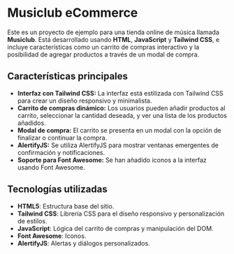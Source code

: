 # Musiclub eCommerce

Este es un proyecto de ejemplo para una tienda online de música llamada **Musiclub**. Está desarrollado usando **HTML**, **JavaScript** y **Tailwind CSS**, e incluye características como un carrito de compras interactivo y la posibilidad de agregar productos a través de un modal de compra.

## Características principales

- **Interfaz con Tailwind CSS:** La interfaz está estilizada con Tailwind CSS para crear un diseño responsivo y minimalista.
- **Carrito de compras dinámico:** Los usuarios pueden añadir productos al carrito, seleccionar la cantidad deseada, y ver una lista de los productos añadidos.
- **Modal de compra:** El carrito se presenta en un modal con la opción de finalizar o continuar la compra.
- **AlertifyJS:** Se utiliza AlertifyJS para mostrar ventanas emergentes de confirmación y notificaciones.
- **Soporte para Font Awesome:** Se han añadido iconos a la interfaz usando Font Awesome.

## Tecnologías utilizadas

- **HTML5**: Estructura base del sitio.
- **Tailwind CSS**: Librería CSS para el diseño responsivo y personalización de estilos.
- **JavaScript**: Lógica del carrito de compras y manipulación del DOM.
- **Font Awesome**: Iconos.
- **AlertifyJS**: Alertas y diálogos personalizados.
